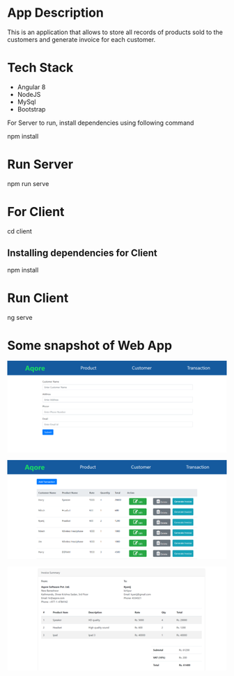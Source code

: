 # App Description

This is an application that allows to store all records of products sold to the customers and generate invoice for each customer.

# Tech Stack
-	Angular 8
-	NodeJS
-	MySql 
-	Bootstrap


For Server to run, install dependencies using following command

  npm install

# Run Server

npm run serve

# For Client

cd client

## Installing dependencies for Client

npm install

# Run Client

ng serve

# Some snapshot of Web App

!["Add New Customer"](/img/demo3.png "Add New Custome")

!["List of Transaction"](/img/demo2.png "List of Transactions")

!["Invoice"](/img/demo1.png "Generate Invoice")


 


 
 


	 
